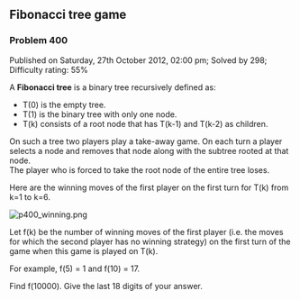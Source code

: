 Fibonacci tree game
-------------------

### Problem 400

Published on Saturday, 27th October 2012, 02:00 pm; Solved by 298;
Difficulty rating: 55%

A **Fibonacci tree** is a binary tree recursively defined as:

-   T(0) is the empty tree.
-   T(1) is the binary tree with only one node.
-   T(k) consists of a root node that has T(k-1) and T(k-2) as children.

On such a tree two players play a take-away game. On each turn a player
selects a node and removes that node along with the subtree rooted at
that node.\
 The player who is forced to take the root node of the entire tree
loses.

Here are the winning moves of the first player on the first turn for
T(k) from k=1 to k=6.

![p400\_winning.png](project/images/p400_winning.png)

Let f(k) be the number of winning moves of the first player (i.e. the
moves for which the second player has no winning strategy) on the first
turn of the game when this game is played on T(k).

For example, f(5) = 1 and f(10) = 17.

Find f(10000). Give the last 18 digits of your answer.
